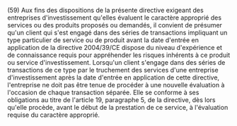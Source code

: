 (59) Aux fins des dispositions de la présente directive exigeant des entreprises d'investissement qu'elles évaluent le caractère approprié des services ou des produits proposés ou demandés, il convient de présumer qu'un client qui s'est engagé dans des séries de transactions impliquant un type particulier de service ou de produit avant la date d'entrée en application de la directive 2004/39/CE dispose du niveau d'expérience et de connaissance requis pour appréhender les risques inhérents à ce produit ou service d'investissement. Lorsqu'un client s'engage dans des séries de transactions de ce type par le truchement des services d'une entreprise d'investissement après la date d'entrée en application de cette directive, l'entreprise ne doit pas être tenue de procéder à une nouvelle évaluation à l'occasion de chaque transaction séparée. Elle se conforme à ses obligations au titre de l'article 19, paragraphe 5, de la directive, dès lors qu'elle procède, avant le début de la prestation de ce service, à l'évaluation requise du caractère approprié.